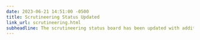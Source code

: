 ```yaml
---
date: 2023-06-21 14:51:00 -0500
title: Scrutineering Status Updated
link_url: scrutineering.html
subheadline: The scrutineering status board has been updated with additional team progress.
---
```



